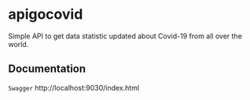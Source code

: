 # apigocovid

Simple API to get data statistic updated about Covid-19 from all over the world.

## Documentation
```Swagger```
http://localhost:9030/index.html
